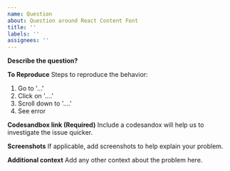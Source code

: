 ```yaml
---
name: Question
about: Question around React Content Font
title: ''
labels: ''
assignees: ''
---
```


**Describe the question?**

**To Reproduce**
Steps to reproduce the behavior:

1. Go to '...'
2. Click on '....'
3. Scroll down to '....'
4. See error

**Codesandbox link (Required)**
Include a codesandox will help us to investigate the issue quicker.

**Screenshots**
If applicable, add screenshots to help explain your problem.

**Additional context**
Add any other context about the problem here.

